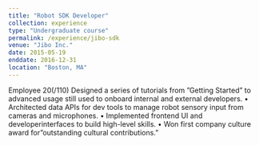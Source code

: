 ```yaml
---
title: "Robot SDK Developer"
collection: experience
type: "Undergraduate course"
permalink: /experience/jibo-sdk
venue: "Jibo Inc."
date: 2015-05-19
enddate: 2016-12-31
location: "Boston, MA"
---
```


Employee 20(/110) Designed a series of tutorials from ”Getting Started” to advanced usage still used to onboard internal and external developers. • Architected data APIs for dev tools to manage robot sensory input from cameras and microphones. • Implemented frontend UI and developerinterfaces to build high-level skills. • Won first company culture award for”outstanding cultural contributions.”

<!-- Heading 1 -->
<!-- ====== -->

<!-- Heading 2 -->
<!-- ====== -->

<!-- Heading 3 -->
<!-- ====== -->